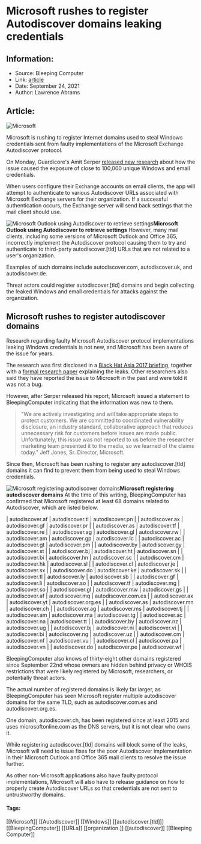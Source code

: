 # Microsoft rushes to register Autodiscover domains leaking credentials
### 

## Information:
+ Source: Bleeping Computer
+ Link: [article](https://www.bleepingcomputer.com/news/microsoft/microsoft-rushes-to-register-autodiscover-domains-leaking-credentials/)
+ Date: September 24, 2021
+ Author: Lawrence Abrams


## Article:
![Microsoft](https://www.bleepstatic.com/content/hl-images/2021/09/12/Microsoft-Defender.jpg)


Microsoft is rushing to register Internet domains used to steal Windows credentials sent from faulty implementations of the Microsoft Exchange Autodiscover protocol.


On Monday, Guardicore's Amit Serper [released new research](https://www.bleepingcomputer.com/news/microsoft/microsoft-exchange-autodiscover-bugs-leak-100k-windows-credentials/) about how the issue caused the exposure of close to 100,000 unique Windows and email credentials.


When users configure their Exchange accounts on email clients, the app will attempt to authenticate to various Autodiscover URLs associated with Microsoft Exchange servers for their organization. If a successful authentication occurs, the Exchange server will send back settings that the mail client should use.



![Microsoft Outlook using Autodiscover to retrieve settings](https://www.bleepstatic.com/images/news/Microsoft/vulnerabilities/e/exchange/autodiscover-credentials-leak/connecting-to-autodiscover-urls.jpg)**Microsoft Outlook using Autodiscover to retrieve settings**
However, many mail clients, including some versions of Microsoft Outlook and Office 365, incorrectly implement the Autodiscover protocol causing them to try and authenticate to third-party autodiscover.[tld] URLs that are not related to a user's organization.


Examples of such domains include autodiscover.com, autodiscover.uk, and autodiscover.de.


Threat actors could register autodiscover.[tld] domains and begin collecting the leaked Windows and email credentials for attacks against the organization.


Microsoft rushes to register autodiscover domains
-------------------------------------------------


Research regarding faulty Microsoft Autodiscover protocol implementations leaking Windows credentials is not new, and Microsoft has been aware of the issue for years.


The research was first disclosed in a [Black Hat Asia 2017 briefing](https://www.blackhat.com/asia-17/briefings/schedule/#all-your-emails-belong-to-us-exploiting-vulnerable-email-clients-via-domain-name-collision-5301), together with a [formal research paper](https://www.blackhat.com/docs/asia-17/materials/asia-17-Nesterov-All-Your-Emails-Belong-To-Us-Exploiting-Vulnerable-Email-Clients-Via-Domain-Name-Collision-wp.pdf) explaining the leaks. Other researchers also said they have reported the issue to Microsoft in the past and were told it was not a bug.


However, after Serper released his report, Microsoft issued a statement to BleepingComputer indicating that the information was new to them.



> 
> "We are actively investigating and will take appropriate steps to protect customers. We are committed to coordinated vulnerability disclosure, an industry standard, collaborative approach that reduces unnecessary risk for customers before issues are made public. Unfortunately, this issue was not reported to us before the researcher marketing team presented it to the media, so we learned of the claims today." Jeff Jones, Sr. Director, Microsoft.
> 
> 
> 


Since then, Microsoft has been rushing to register any autodiscover.[tld] domains it can find to prevent them from being used to steal Windows credentials.



![Microsoft registering autodiscover domains](https://www.bleepstatic.com/images/news/Microsoft/vulnerabilities/e/exchange/autodiscover-credentials-leak/autodiscover-registration.jpg)**Microsoft registering autodiscover domains**
At the time of this writing, BleepingComputer has confirmed that Microsoft registered at least 68 domains related to Autodiscover, which are listed below.





| autodiscover.af | autodiscover.tl | autodiscover.pn |
| autodiscover.ax | autodiscover.gf | autodiscover.pr |
| autodiscover.as | autodiscover.tf | autodiscover.re |
| autodiscover.ag | autodiscover.gl | autodiscover.rw |
| autodiscover.am | autodiscover.gp | autodiscover.lc |
| autodiscover.ac | autodiscover.gt | autodiscover.pm |
| autodiscover.by | autodiscover.gy | autodiscover.st |
| autodiscover.bj | autodiscover.ht | autodiscover.sn |
| autodiscover.bi | autodiscover.hn | autodiscover.sc |
| autodiscover.cm | autodiscover.hk | autodiscover.sl |
| autodiscover.cl | autodiscover.je | autodiscover.sx |
| autodiscover.do | autodiscover.ke | autodiscover.sk |
| autodiscover.tl | autodiscover.ly | autodiscover.sb |
| autodiscover.gf | autodiscover.li | autodiscover.so |
| autodiscover.tf | autodiscover.mg | autodiscover.so |
| autodiscover.gl | autodiscover.mw | autodiscover.gs |
| autodiscover.af | autodiscover.mq | autodiscover.com.es |
| autodiscover.ax | autodiscover.yt | autodiscover.org.es |
| autodiscover.as | autodiscover.mn | autodiscover.ch |
| autodiscover.ag | autodiscover.ms | autodiscover.tj |
| autodiscover.am | autodiscover.ma | autodiscover.tg |
| autodiscover.ac | autodiscover.na | autodiscover.tt |
| autodiscover.by | autodiscover.nz | autodiscover.ug |
| autodiscover.bj | autodiscover.ni | autodiscover.vi |
| autodiscover.bi | autodiscover.ng | autodiscover.uz |
| autodiscover.cm | autodiscover.nf | autodiscover.vu |
| autodiscover.cl | autodiscover.pa | autodiscover.vn |
| autodiscover.do | autodiscover.pe | autodiscover.wf |


BleepingComputer also knows of thirty-eight other domains registered since September 22nd whose owners are hidden behind privacy or WHOIS restrictions that were likely registered by Microsoft, researchers, or potentially threat actors.


The actual number of registered domains is likely far larger, as BleepingComputer has seen Microsoft register multiple autodiscover domains for the same TLD, such as autodiscover.com.es and autodiscover.org.es.


One domain, autodiscover.ch, has been registered since at least 2015 and uses microsoftonline.com as the DNS servers, but it is not clear who owns it.


While registering autodiscover.[tld] domains will block some of the leaks, Microsoft will need to issue fixes for the poor Autodiscover implementation in their Microsoft Outlook and Office 365 mail clients to resolve the issue further.


As other non-Microsoft applications also have faulty protocol implementations, Microsoft will also have to release guidance on how to properly create Autodiscover URLs so that credentials are not sent to untrustworthy domains.




#### Tags:
[[Microsoft]] [[Autodiscover]] [[Windows]] [[autodiscover.[tld]]] [[BleepingComputer]] [[URLs]] [[organization.]] [[autodiscover]] [[Bleeping Computer]]
